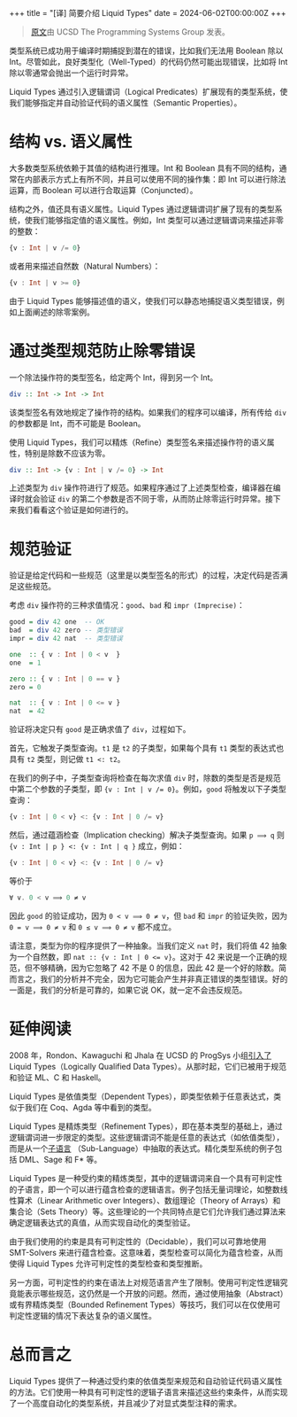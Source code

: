 +++
title = "[译] 简要介绍 Liquid Types"
date = 2024-06-02T00:00:00Z
+++

> [原文](https://goto.ucsd.edu/~ucsdpl-blog/liquidtypes/2015/09/19/liquid-types/)由 UCSD The Programming Systems Group 发表。


类型系统已成功用于编译时期捕捉到潜在的错误，比如我们无法用 Boolean 除以 Int。尽管如此，良好类型化（Well-Typed）的代码仍然可能出现错误，比如将 Int 除以零通常会抛出一个运行时异常。

Liquid Types 通过引入逻辑谓词（Logical Predicates）扩展现有的类型系统，使我们能够指定并自动验证代码的语义属性（Semantic Properties）。

# 结构 vs. 语义属性

大多数类型系统依赖于其值的结构进行推理。Int 和 Boolean 具有不同的结构，通常在内部表示方式上有所不同，并且可以使用不同的操作集：即 Int 可以进行除法运算，而 Boolean 可以进行合取运算（Conjuncted）。

结构之外，值还具有语义属性。Liquid Types 通过逻辑谓词扩展了现有的类型系统，使我们能够指定值的语义属性。例如，Int 类型可以通过逻辑谓词来描述非零的整数：

```haskell
{v : Int | v /= 0}
```

或者用来描述自然数（Natural Numbers）：

```haskell
{v : Int | v >= 0}
```

由于 Liquid Types 能够描述值的语义，使我们可以静态地捕捉语义类型错误，例如上面阐述的除零案例。

# 通过类型规范防止除零错误

一个除法操作符的类型签名，给定两个 Int，得到另一个 Int。

```haskell
div :: Int -> Int -> Int
```

该类型签名有效地规定了操作符的结构。如果我们的程序可以编译，所有传给 `div` 的参数都是 Int，而不可能是 Boolean。

使用 Liquid Types，我们可以精炼（Refine）类型签名来描述操作符的语义属性，特别是除数不应该为零。

```haskell
div :: Int -> {v : Int | v /= 0} -> Int
```

上述类型为 `div` 操作符进行了规范。如果程序通过了上述类型检查，编译器在编译时就会验证 `div` 的第二个参数是否不同于零，从而防止除零运行时异常。接下来我们看看这个验证是如何进行的。

# 规范验证

验证是给定代码和一些规范（这里是以类型签名的形式）的过程，决定代码是否满足这些规范。

考虑 `div` 操作符的三种求值情况：`good`、`bad` 和 `impr (Imprecise)`：

```haskell
good = div 42 one  -- OK
bad  = div 42 zero -- 类型错误
impr = div 42 nat  -- 类型错误

one  :: { v : Int | 0 < v  }
one  = 1

zero :: { v : Int | 0 == v }
zero = 0

nat  :: { v : Int | 0 <= v }
nat  = 42
```

验证将决定只有 `good` 是正确求值了 `div`，过程如下。

首先，它触发子类型查询。`t1` 是 `t2` 的子类型，如果每个具有 `t1` 类型的表达式也具有 `t2` 类型，则记做 `t1 <: t2`。

在我们的例子中，子类型查询将检查在每次求值 `div` 时，除数的类型是否是规范中第二个参数的子类型，即 `{v : Int | v /= 0}`。例如，`good` 将触发以下子类型查询：

```haskell
{v : Int | 0 < v} <: {v : Int | 0 /= v}
```

然后，通过蕴涵检查（Implication checking）解决子类型查询。如果 `p ⟹ q` 则 `{v : Int | p } <: {v : Int | q }` 成立，例如：

```haskell
{v : Int | 0 < v} <: {v : Int | 0 /= v}
```
等价于

```haskell
∀ v. 0 < v ⟹ 0 ≠ v
```

因此 `good` 的验证成功，因为 `0 < v ⟹ 0 ≠ v`，但 `bad` 和 `impr` 的验证失败，因为 `0 = v ⟹ 0 ≠ v` 和 `0 ≤ v ⟹ 0 ≠ v` 都不成立。

请注意，类型为你的程序提供了一种抽象。当我们定义 `nat` 时，我们将值 42 抽象为一个自然数，即 `nat :: {v : Int | 0 <= v}`。这对于 42 来说是一个正确的规范，但不够精确，因为它忽略了 42 不是 0 的信息，因此 42 是一个好的除数。简而言之，我们的分析并不完全，因为它可能会产生并非真正错误的类型错误。好的一面是，我们的分析是可靠的，如果它说 OK，就一定不会违反规范。

# 延伸阅读

2008 年，Rondon、Kawaguchi 和 Jhala 在 UCSD 的 ProgSys 小组[引入了](https://goto.ucsd.edu/~rjhala/liquid/liquid_types.pdf) Liquid Types（Logically Qualified Data Types）。从那时起，它们已被用于规范和验证 ML、C 和 Haskell。

Liquid Types 是依值类型（Dependent Types），即类型依赖于任意表达式，类似于我们在 Coq、Agda 等中看到的类型。

Liquid Types 是精炼类型（Refinement Types），即在基本类型的基础上，通过逻辑谓词进一步限定的类型。这些逻辑谓词不能是任意的表达式（如依值类型），而是从一个[子语言](https://en.wikipedia.org/wiki/Sublanguage) （Sub-Language）中抽取的表达式。精化类型系统的例子包括 DML、Sage 和 F* 等。

Liquid Types 是一种受约束的精炼类型，其中的逻辑谓词来自一个具有可判定性的子语言，即一个可以进行蕴含检查的逻辑语言。例子包括无量词理论，如整数线性算术（Linear Arithmetic over Integers）、数组理论（Theory of Arrays）和集合论（Sets Theory）等。这些理论的一个共同特点是它们允许我们通过算法来确定逻辑表达式的真值，从而实现自动化的类型验证。

由于我们使用的约束是具有可判定性的（Decidable），我们可以可靠地使用 SMT-Solvers 来进行蕴含检查。这意味着，类型检查可以简化为蕴含检查，从而使得 Liquid Types 允许可判定性的类型检查和类型推断。

另一方面，可判定性的约束在语法上对规范语言产生了限制。使用可判定性逻辑究竟能表示哪些规范，这仍然是一个开放的问题。然而，通过使用抽象（Abstract）或有界精炼类型（Bounded Refinement Types）等技巧，我们可以在仅使用可判定性逻辑的情况下表达复杂的语义属性。

# 总而言之

Liquid Types 提供了一种通过受约束的依值类型来规范和自动验证代码语义属性的方法。它们使用一种具有可判定性的逻辑子语言来描述这些约束条件，从而实现了一个高度自动化的类型系统，并且减少了对显式类型注释的需求。